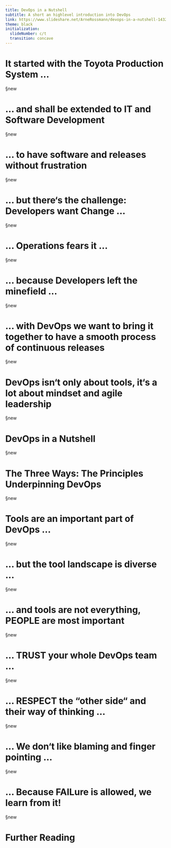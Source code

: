 ```yaml
---
title: DevOps in a Nutshell
subtitle: A short an highlevel introduction into DevOps
link: https://www.slideshare.net/ArneRossmann/devops-in-a-nutshell-143204355
theme: black
initialization:
  slideNumber: c/t
  transition: concave
---
```


<!--<script src="https://use.fontawesome.com/bc0b7d3ca9.js"></script>-->
<!-- .slide: data-background-image="https://hbr.org/resources/images/article_assets/2016/04/apr16-01-459923514-1200x675.jpg" -->
# It started with the Toyota Production System ...

§new

# ... and shall be extended to IT and Software Development

§new

# ... to have software and releases without frustration

§new

# ... but there‘s the challenge: Developers want Change ...

§new

# ... Operations fears it ...

§new

# ... because Developers left the minefield ...

§new

# ... with DevOps we want to bring it together to have a smooth process of continuous releases

§new

# DevOps isn‘t only about tools, it‘s a lot about mindset and agile leadership

§new

# DevOps in a Nutshell

§new

# The Three Ways: The Principles Underpinning DevOps

§new

# Tools are an important part of DevOps ...

§new

# ... but the tool landscape is diverse ...

§new

# … and tools are not everything, PEOPLE are most important

§new

# … TRUST your whole DevOps team …

§new

# … RESPECT the “other side“ and their way of thinking …

§new

# ... We don‘t like blaming and finger pointing …

§new

# … Because FAILure is allowed, we learn from it!

§new

# Further Reading
